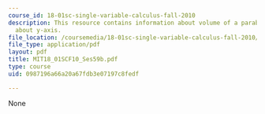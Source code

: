```yaml
---
course_id: 18-01sc-single-variable-calculus-fall-2010
description: This resource contains information about volume of a parabaloid, revolving
  about y-axis.
file_location: /coursemedia/18-01sc-single-variable-calculus-fall-2010/0987196a66a20a67fdb3e07197c8fedf_MIT18_01SCF10_Ses59b.pdf
file_type: application/pdf
layout: pdf
title: MIT18_01SCF10_Ses59b.pdf
type: course
uid: 0987196a66a20a67fdb3e07197c8fedf

---
```

None
